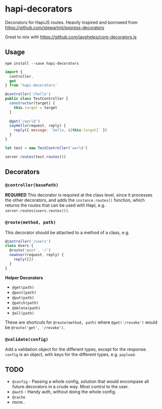# hapi-decorators

Decorators for HapiJS routes.
Heavily inspired and borrowed from https://github.com/stewartml/express-decorators

Great to mix with https://github.com/jayphelps/core-decorators.js

## Usage

```no-highlight
npm install --save hapi-decorators
```

```js
import {
  controller,
  get
} from 'hapi-decorators'

@controller('/hello')
public class TestController {
  constructor(target) {
    this.target = target
  }
  
  @get('/world')
  sayHello(request, reply) {
    reply({ message: `hello, ${this.target}` })
  }
}

let test = new TestController('world')

server.routes(test.routes())
```

## Decorators

### `@controller(basePath)`

**REQUIRED** This decorator is required at the class level, since it processes the other decorators, and adds
the `instance.routes()` function, which returns the routes that can be used with Hapi, e.g. `server.routes(users.routes())`.

### `@route(method, path)`

This decorator should be attached to a method of a class, e.g.

```js
@controller('/users')
class Users {
  @route('post', '/')
  newUser(request, reply) {
    reply([])
  }
}
```

**Helper Decorators**

* `@get(path)`
* `@post(path)`
* `@put(path)`
* `@patch(path)`
* `@delete(path)`
* `@all(path)`

These are shortcuts for `@route(method, path)` where `@get('/revoke')` would be `@route('get', '/revoke')`.

### `@validate(config)`

Add a validation object for the different types, except for the response.
`config` is an object, with keys for the different types, e.g. `payload`.

## TODO

* `@config` - Passing a whole config, solution that would encompase all future decorators in a crude way. Most control to the user.
* `@auth` - Handy auth, without doing the whole config.
* `@cache`
* more..
